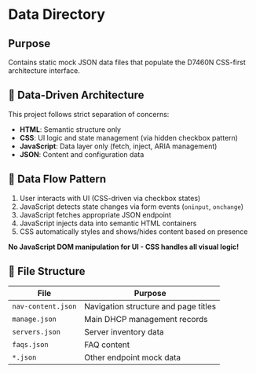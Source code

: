 # Data Directory

## Purpose

Contains static mock JSON data files that populate the D7460N CSS-first architecture interface.

## 🎯 **Data-Driven Architecture**

This project follows strict separation of concerns:

- **HTML**: Semantic structure only
- **CSS**: UI logic and state management (via hidden checkbox pattern)
- **JavaScript**: Data layer only (fetch, inject, ARIA management)
- **JSON**: Content and configuration data

## 🔄 **Data Flow Pattern**

1. User interacts with UI (CSS-driven via checkbox states)
2. JavaScript detects state changes via form events (`oninput`, `onchange`)
3. JavaScript fetches appropriate JSON endpoint
4. JavaScript injects data into semantic HTML containers
5. CSS automatically styles and shows/hides content based on presence

**No JavaScript DOM manipulation for UI - CSS handles all visual logic!**

## 📁 **File Structure**

| File | Purpose |
|------|---------|
| `nav-content.json` | Navigation structure and page titles |
| `manage.json` | Main DHCP management records |
| `servers.json` | Server inventory data |
| `faqs.json` | FAQ content |
| `*.json` | Other endpoint mock data |
